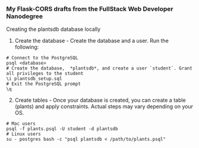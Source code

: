 <h3>My Flask-CORS drafts from the FullStack Web Developer Nanodegree</h3>

Creating the plantsdb database locally

1. Create the database - Create the database and a user. Run the following:

```shell
# Connect to the PostgreSQL
psql <database>
# Create the database,  *plantsdb*, and create a user `student`. Grant all privileges to the student
\i plantsdb_setup.sql
# Exit the PostgreSQL prompt
\q
```

2. Create tables - Once your database is created, you can create a table (plants) and apply constraints. Actual steps may vary depending on your OS.

```shell
# Mac users
psql -f plants.psql -U student -d plantsdb
# Linux users
su - postgres bash -c "psql plantsdb < /path/to/plants.psql"
```
